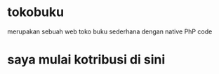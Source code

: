 # tokobuku
merupakan sebuah web toko buku sederhana dengan native PhP code
# saya mulai kotribusi di sini
